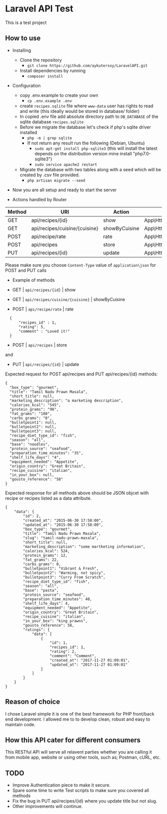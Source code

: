 # Laravel API Test
This is a test project


## How to use

- Installing
    - Clone the repository
        - `git clone https://github.com/aykutersoy/LaravelAPI.git`
    - Install dependencies by running
        - `composer install`
- Configuration
    -  copy .env.example to create your own
        -  `cp .env.example .env`
    -  create `recipes.sqlite` file where `www-data` user has rights to read and write (this ideally would be stored in database/ folder)
    -  In copied .env file add absolute directory path to `DB_DATABASE` of the sqlite database `recipes.sqlite`
    - Before we migrate the database let's check if php's sqlite driver installed
        -  `php -m | grep sqlite`
        -  If not return any result run the following (Debian, Ubuntu)
            -  `sudo apt-get install php-sqlite3` (this will install the latest depends on the distribution version mine install "php7.0-sqlite3")
            -  `sudo service apache2 restart`
    - Migrate the database with two tables along with a seed which will be created by .csv file provided.
        - `php artisan migrate --seed`
- Now you are all setup and ready to start the server

- Actions handled by Router

| Method | URI | Action | RouteName |
| -------|-------|-------|------- |
| GET | api/recipes/{id} | show | App\Http\Controllers\RecipesController@show |
| GET | api/recipes/cuisine/{cuisine} | showByCuisine | App\Http\Controllers\RecipesController@showByCuisine |
| POST | api/recipe/rate | rate | App\Http\Controllers\RecipesController@rate |
| POST | api/recipes | store | App\Http\Controllers\RecipesController@store |
| PUT | api/recipes/{id} | update | App\Http\Controllers\RecipesController@update |


Please make sure you choose `Content-Type` value of `application\json` for POST and PUT calls

- Example of methods

- GET | `api/recipes/{id}` | show
- GET | `api/recipes/cuisine/{cuisine}` | showByCuisine
- POST | `api/recipe/rate` | rate

```
  {
      "recipes_id" : 1,
      "rating": 5,
      "comment" : "Loved it!"
  }
```

- POST | `api/recipes` | store

and
- PUT | `api/recipes/{id}` | update

Expected request for POST api/recipes and PUT api/recipes/{id} methods:
  ```
  {
    "box_type": "gourmet",
    "title": "Tamil Nadu Prawn Masala",
    "short_title": null,
    "marketing_description": "a marketing description",
    "calories_kcal": "545",
    "protein_grams": "98",
    "fat_grams": "100",
    "carbs_grams": "0",
    "bulletpoint1": null,
    "bulletpoint2": null,
    "bulletpoint3": null,
    "recipe_diet_type_id": "fish",
    "season": "all",
    "base": "noodles",
    "protein_source": "seafood",
    "preparation_time_minutes": "35",
    "shelf_life_days": "4",
    "equipment_needed": "Appetite",
    "origin_country": "Great Britain",
    "recipe_cuisine": "italian",
    "in_your_box": null,
    "gousto_reference": "58"
  }
  ```

Expected response for all methods above should be JSON objcet with recipe or recipes listed as a data attribute.
```
{
    "data": {
        "id": 2,
        "created_at": "2015-06-30 17:58:00",
        "updated_at": "2015-06-30 17:58:00",
        "box_type": "gourmet",
        "title": "Tamil Nadu Prawn Masala",
        "slug": "tamil-nadu-prawn-masala",
        "short_title": null,
        "marketing_description": "some martketing information",
        "calories_kcal": 524,
        "protein_grams": 12,
        "fat_grams": 22,
        "carbs_grams": 0,
        "bulletpoint1": "Vibrant & Fresh",
        "bulletpoint2": "Warming, not spicy",
        "bulletpoint3": "Curry From Scratch",
        "recipe_diet_type_id": "fish",
        "season": "all",
        "base": "pasta",
        "protein_source": "seafood",
        "preparation_time_minutes": 40,
        "shelf_life_days": 4,
        "equipment_needed": "Appetite",
        "origin_country": "Great Britain",
        "recipe_cuisine": "italian",
        "in_your_box": "king prawns",
        "gousto_reference": 58,
        "ratings": {
            "data": [
                {
                    "id": 1,
                    "recipes_id": 1,
                    "rating": 2,
                    "comment": "Comment",
                    "created_at": "2017-11-27 01:09:01",
                    "updated_at": "2017-11-27 01:09:01"
                }
            ]
        }
    }
}
```

## Reason of choice
I chose Laravel simple it is one of the best framework for PHP front/back end development. I allowed me to to develop clean, robust and easy to maintain code. 

## How this API cater for different consumers
This RESTful API will serve all relavent parties whether you are calling it from mobile app, website or using other tools, such as; Postman, cURL, etc.

## TODO

- Improve Authentication piece to make it secure.
- Spare some time to write Test scripts to make sure you covered all methods
- Fix the bug in PUT api/recipes/{id} where you update title but not slug.
- Other improvements will continue.
